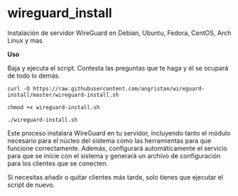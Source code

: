 # wireguard_install
Instalación de servidor  WireGuard en Debian, Ubuntu, Fedora, CentOS, Arch Linux y mas

**Uso**

Baja y ejecuta el script. Contesta las preguntas que te haga y él se ocupará de todo lo demás.

`curl -O https://raw.githubusercontent.com/angristan/wireguard-install/master/wireguard-install.sh`

`chmod +x wireguard-install.sh`

`./wireguard-install.sh`

Este proceso instalará WireGuard en tu servidor, incluyendo tanto el módulo necesario para el núcleo del sistema como las herramientas para que funcione correctamente. Además, configurará automáticamente el servicio para que se inicie con el sistema y generará un archivo de configuración para los clientes que se conecten.

Si necesitas añadir o quitar clientes más tarde, solo tienes que ejecutar el script de nuevo.
